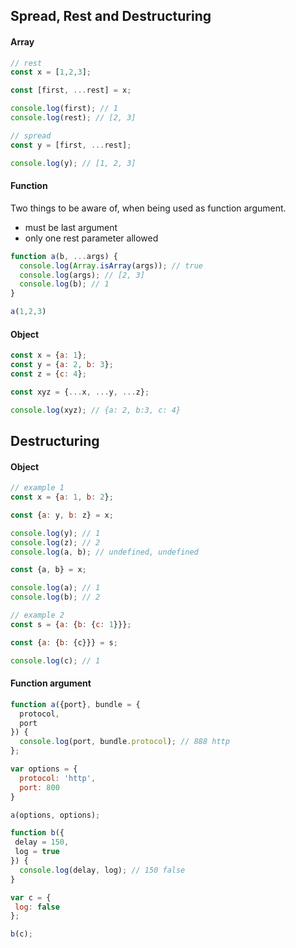 ## Spread, Rest and Destructuring

#### Array

```js
// rest
const x = [1,2,3];

const [first, ...rest] = x;

console.log(first); // 1
console.log(rest); // [2, 3]

// spread
const y = [first, ...rest];

console.log(y); // [1, 2, 3]
```

#### Function
Two things to be aware of, when being used as function argument.

* must be last argument
* only one rest parameter allowed

```js
function a(b, ...args) {
  console.log(Array.isArray(args)); // true
  console.log(args); // [2, 3]
  console.log(b); // 1
}

a(1,2,3)
```

#### Object

```js
const x = {a: 1};
const y = {a: 2, b: 3};
const z = {c: 4};

const xyz = {...x, ...y, ...z};

console.log(xyz); // {a: 2, b:3, c: 4}
```

## Destructuring

#### Object
```js
// example 1
const x = {a: 1, b: 2};

const {a: y, b: z} = x;

console.log(y); // 1
console.log(z); // 2
console.log(a, b); // undefined, undefined

const {a, b} = x;

console.log(a); // 1
console.log(b); // 2

// example 2
const s = {a: {b: {c: 1}}};

const {a: {b: {c}}} = s;

console.log(c); // 1
```

#### Function argument

```js
function a({port}, bundle = {
  protocol,
  port
}) {
  console.log(port, bundle.protocol); // 888 http
};

var options = {
  protocol: 'http',
  port: 800
}

a(options, options);

function b({
 delay = 150,
 log = true
}) {
  console.log(delay, log); // 150 false
}

var c = {
 log: false
};

b(c);
```
